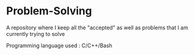 # Problem-Solving

A repository where I keep all the "accepted" as well as problems that I am currently trying to solve

Programming language used : C/C++/Bash
